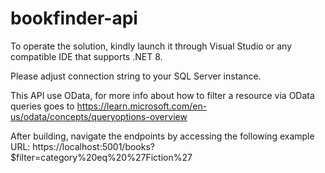 # bookfinder-api

To operate the solution, kindly launch it through Visual Studio or any compatible IDE that supports .NET 8.

Please adjust connection string to your SQL Server instance.

This API use OData, for more info about how to filter a resource via OData queries goes to https://learn.microsoft.com/en-us/odata/concepts/queryoptions-overview


After building, navigate the endpoints by accessing the following example URL: https://localhost:5001/books?$filter=category%20eq%20%27Fiction%27
